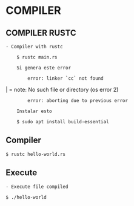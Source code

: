 
# COMPILER

## COMPILER RUSTC

    - Compiler with rustc

        $ rustc main.rs

        Si genera este error 

            error: linker `cc` not found
  |
            = note: No such file or directory (os error 2)

            error: aborting due to previous error

        Instalar esto

        $ sudo apt install build-essential


## Compiler

    $ rustc hello-world.rs


## Execute

    - Execute file compiled

    $ ./hello-world

